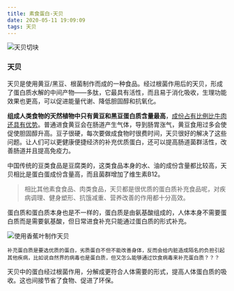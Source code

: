 ```yaml
---
title: 素食蛋白-天贝
date: 2020-05-11 19:09:09
tags: 天贝
---
```


![天贝切块](/images/tempeh/tempeh1.jpg)

### 天贝

​    天贝是使用黄豆/黑豆、根菌制作而成的一种食品。经过根菌作用后的天贝，形成了蛋白质水解的中间产物——多肽，它最具有活性，而且易于消化吸收，生理功能效果也更高，可以促进能量代谢、降低胆固醇和抗氧化。

​    **组成人类食物的天然植物中只有黄豆和黑豆蛋白质含量最高**，<u>成份占有比例比牛肉还具有优势</u>。普通进食黄豆会在肠道产生气体，导到肠胃涨气，黄豆食用过多会使促使胆固醇升高。豆子很硬，每次要做成食物时很费时间，天贝很好的解决了这些问题。让人们可以更健康便捷经济的补充优质蛋白，还可以提高肠道菌群活性，改善肠道并且提高免疫力。

​    中国传统的豆类食品是豆腐类的，这类食品本身的水、油的成份含量都比较高，天贝相比是蛋白蛋成份含量高，而且菌群增加了维生素B12。

> ​    相比其他素食食品、肉类食品，天贝都是很优质的蛋白质补充食品呢，对疾病调理、健身塑形、抗饿减重、营养改善的作用都十分高效。

​    蛋白质和蛋白质本身也是不一样的，蛋白质是由氨基酸组成的，人体本身不需要蛋白质而是需要氨基酸，但日常进食补充只能通过蛋白质的形式补充。

![使用香蕉叶制作天贝](/images/tempeh/tempeh2.jpeg)

```
补充蛋白质是要选优质的蛋白，劣质蛋白不但不能改善身体，反而会给内脏造成陌名的负担引起其他疾病，比如说自然界的病毒也是蛋白质，但又怎么能够通过饮食病毒来补充蛋白质？？？
```

天贝中的蛋白经过根菌作用，分解成更符合人体需要的形式，提高人体蛋白质的吸收。这也间接节省了食物、促进了环保。